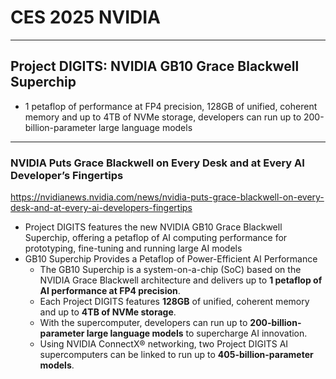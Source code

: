 # CES 2025 NVIDIA


---
## Project DIGITS: NVIDIA GB10 Grace Blackwell Superchip
* 1 petaflop of performance at FP4 precision, 128GB of unified, coherent memory and up to 4TB of NVMe storage, developers can run up to 200-billion-parameter large language models
  
---
### NVIDIA Puts Grace Blackwell on Every Desk and at Every AI Developer’s Fingertips
https://nvidianews.nvidia.com/news/nvidia-puts-grace-blackwell-on-every-desk-and-at-every-ai-developers-fingertips
* Project DIGITS features the new NVIDIA GB10 Grace Blackwell Superchip, offering a petaflop of AI computing performance for prototyping, fine-tuning and running large AI models
* GB10 Superchip Provides a Petaflop of Power-Efficient AI Performance
  * The GB10 Superchip is a system-on-a-chip (SoC) based on the NVIDIA Grace Blackwell architecture and delivers up to **1 petaflop of AI performance at FP4 precision**.
  * Each Project DIGITS features **128GB** of unified, coherent memory and up to **4TB of NVMe storage**.
  * With the supercomputer, developers can run up to **200-billion-parameter large language models** to supercharge AI innovation.
  * Using NVIDIA ConnectX® networking, two Project DIGITS AI supercomputers can be linked to run up to **405-billion-parameter models**.
